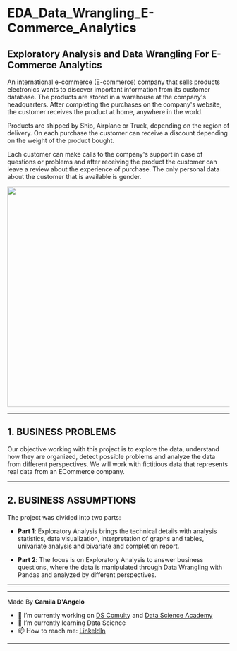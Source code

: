 # **EDA_Data_Wrangling_E-Commerce_Analytics**

## Exploratory Analysis and Data Wrangling For E-Commerce Analytics

An international e-commerce (E-commerce) company that sells products electronics wants to discover important information from its customer database.
The products are stored in a warehouse at the company's headquarters. After completing the purchases on the company's website, the customer receives the product at home, anywhere in the world.

Products are shipped by Ship, Airplane or Truck, depending on the region of delivery.
On each purchase the customer can receive a discount depending on the weight of the product bought. 

Each customer can make calls to the company's support in case of questions or problems and after receiving the product the customer can leave a review about the experience of purchase.
The only personal data about the customer that is available is gender.

<div align="center">
<p float="left">
    <img src="/images/pandas.png" width="1000" height="500"/>
</p>
</div>

***
## 1. BUSINESS PROBLEMS

Our objective working with this project is to explore the data, understand how they are organized, detect possible problems and analyze the data from different perspectives.
We will work with fictitious data that represents real data from an ECommerce company.
 
***
## 2. BUSINESS ASSUMPTIONS

The project was divided into two parts:

 * **Part 1**:  Exploratory Analysis brings the technical details with analysis statistics, data visualization, interpretation of graphs and tables, univariate analysis and bivariate and completion report.

 * **Part 2**: The focus is on Exploratory Analysis to answer business questions, where the data is manipulated through Data Wrangling with Pandas and analyzed by different perspectives.

***



***

Made By **Camila D'Angelo**

- 🔭 I’m currently working on [DS Comuity](https://www.comunidadedatascience.com/) and [Data Science Academy](https://www.datascienceacademy.com.br/bundle/formacao-cientista-de-dados)
- 🌱 I’m currently learning Data Science
- 📫 How to reach me:  [LinkeldIn](https://www.linkedin.com/in/camiladangelotempesta/)

***
